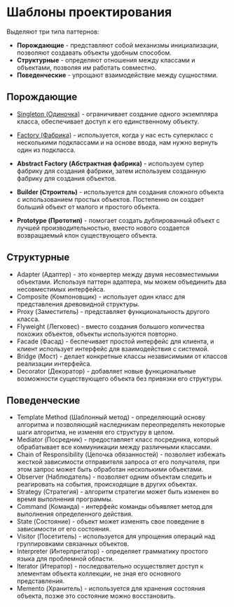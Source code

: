 # Шаблоны проектирования

Выделяют три типа паттернов:
- **Порождающие** - представляют собой механизмы инициализации, позволяют создавать объекты удобным способом.
- **Структурные** - определяют отношения между классами и объектами, позволяя им работать совместно.
- **Поведенческие** - упрощают взаимодействие между сущностями.

<a name = "instantiate"></a>

## Порождающие

- [Singleton (Одиночка)](Singleton/README.md) - ограничивает создание одного экземпляра класса, обеспечивает доступ к его единственному объекту.

- [Factory (Фабрика)](Factory/README.md) - используется, когда у нас есть суперкласс с несколькими подклассами и на основе ввода, нам нужно вернуть один из подкласса.
- **Abstract Factory (Абстрактная фабрика)** - используем супер фабрику для создания фабрики, затем используем созданную фабрику для создания объектов.
- **Builder (Строитель)** - используется для создания сложного объекта с использованием простых объектов. Постепенно он создает больший объект от малого и простого объекта.
- **Prototype (Прототип)** - помогает создать дублированный объект с лучшей производительностью, вместо нового создается возвращаемый клон существующего объекта.

<a name = "structure"></a>

##   Структурные

* Adapter (Адаптер) - это конвертер между двумя несовместимыми объектами. Используя паттерн адаптера, мы можем объединить два несовместимых интерфейса.
* Composite (Компоновщик) - использует один класс для представления древовидной структуры.
* Proxy (Заместитель) - представляет функциональность другого класса.
* Flyweight (Легковес) - вместо создания большого количества похожих объектов, объекты используются повторно.
* Facade (Фасад) - беспечивает простой интерфейс для клиента, и клиент использует интерфейс для взаимодействия с системой.
* Bridge (Мост) - делает конкретные классы независимыми от классов реализации интерфейса.
* Decorator (Декоратор) - добавляет новые функциональные возможности существующего объекта без привязки его структуры.

<a name = "responsibilities"></a>

##   Поведенческие

*   Template Method (Шаблонный метод) - определяющий основу алгоритма и позволяющий наследникам переопределять некоторые шаги алгоритма, не изменяя его структуру в целом.
*   Mediator (Посредник) - предоставляет класс посредника, который обрабатывает все коммуникации между различными классами.
*   Chain of Responsibility (Цепочка обязанностей) - позволяет избежать жесткой зависимости отправителя запроса от его получателя, при этом запрос может быть обработан несколькими объектами.
*   Observer (Наблюдатель) - позволяет одним объектам следить и реагировать на события, происходящие в других объектах.
*   Strategy (Стратегия) - алгоритм стратегии может быть изменен во время выполнения программы.
*   Command (Команда) - интерфейс команды объявляет метод для выполнения определенного действия.
*   State (Состояние) - объект может изменять свое поведение в зависимости от его состояния.
*   Visitor (Посетитель) - используется для упрощения операций над группировками связанных объектов.
*   Interpreter (Интерпретатор) - определяет грамматику простого языка для проблемной области.
*   Iterator (Итератор) - последовательно осуществляет доступ к элементам объекта коллекции, не зная его основного представления.
*   Memento (Хранитель) - используется для хранения состояния объекта, позже это состояние можно восстановить.